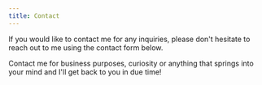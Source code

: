 ```yaml
---
title: Contact
---
```

If you would like to contact me for any inquiries, please don't hesitate to reach out to me using the contact form below. 

Contact me for business purposes, curiosity or anything that springs into your mind and I'll get back to you in due time!